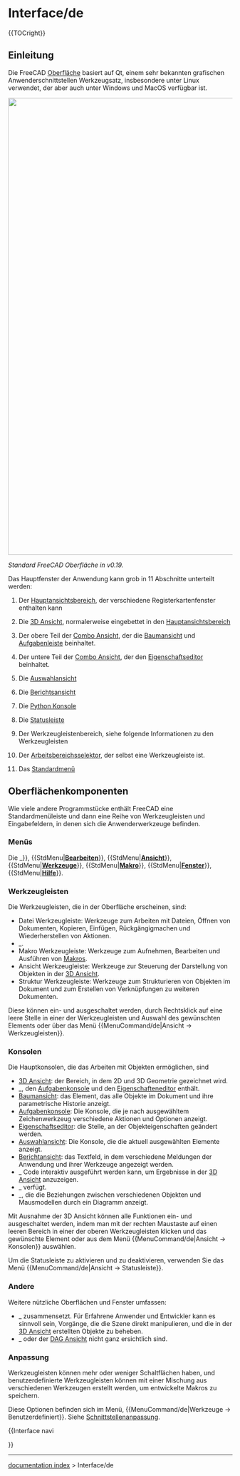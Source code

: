 # Interface/de
{{TOCright}}

## Einleitung

Die FreeCAD [Oberfläche](interface/de.md) basiert auf Qt, einem sehr bekannten grafischen Anwenderschnittstellen Werkzeugsatz, insbesondere unter Linux verwendet, der aber auch unter Windows und MacOS verfügbar ist.

<img alt="" src=images/FreeCAD_interface_base_divisions.png  style="width:1024px;">



*Standard FreeCAD Oberfläche in v0.19.*

Das Hauptfenster der Anwendung kann grob in 11 Abschnitte unterteilt werden:

1.  Der [Hauptansichtsbereich](main_view_area/de.md), der verschiedene Registerkartenfenster enthalten kann
2.  Die [3D Ansicht](3D_view/de.md), normalerweise eingebettet in den [Hauptansichtsbereich](main_view_area/de.md)
3.  Der obere Teil der [Combo Ansicht](combo_view/de.md), der die [Baumansicht](tree_view/de.md) und [Aufgabenleiste](task_panel/de.md) beinhaltet.




1.  Der untere Teil der [Combo Ansicht](combo_view/de.md), der den [Eigenschaftseditor](property_editor/de.md) beinhaltet.
2.  Die [Auswahlansicht](selection_view/de.md)
3.  Die [Berichtsansicht](report_view/de.md)
4.  Die [Python Konsole](Python_console/de.md)
5.  Die [Statusleiste](status_bar/de.md)
6.  Der Werkzeugleistenbereich, siehe folgende Informationen zu den Werkzeugleisten
7.  Der [Arbeitsbereichsselektor](Std_Workbench/de.md), der selbst eine Werkzeugleiste ist.
8.  Das [Standardmenü](Standard_Menu/de.md)

## Oberflächenkomponenten

Wie viele andere Programmstücke enthält FreeCAD eine Standardmenüleiste und dann eine Reihe von Werkzeugleisten und Eingabefeldern, in denen sich die Anwenderwerkzeuge befinden.

### Menüs

Die _}}, {{StdMenu|[**Bearbeiten**](Std_Edit_Menu/de.md)}}, {{StdMenu|[**Ansicht**](Std_View_Menu/de.md)}}, {{StdMenu|[**Werkzeuge**](Std_Tools_Menu/de.md)}}, {{StdMenu|[**Makro**](Std_Macro_Menu/de.md)}}, {{StdMenu|[**Fenster**](Std_Windows_Menu/de.md)}}, {{StdMenu|[**Hilfe**](Std_Help_Menu/de.md)}}.

### Werkzeugleisten

Die Werkzeugleisten, die in der Oberfläche erscheinen, sind:

-   Datei Werkzeugleiste: Werkzeuge zum Arbeiten mit Dateien, Öffnen von Dokumenten, Kopieren, Einfügen, Rückgängigmachen und Wiederherstellen von Aktionen.
-   _.
-   Makro Werkzeugleiste: Werkzeuge zum Aufnehmen, Bearbeiten und Ausführen von [Makros](macros/de.md).
-   Ansicht Werkzeugleiste: Werkzeuge zur Steuerung der Darstellung von Objekten in der [3D Ansicht](3D_view/de.md).
-   Struktur Werkzeugleiste: Werkzeuge zum Strukturieren von Objekten im Dokument und zum Erstellen von Verknüpfungen zu weiteren Dokumenten.

Diese können ein- und ausgeschaltet werden, durch Rechtsklick auf eine leere Stelle in einer der Werkzeugleisten und Auswahl des gewünschten Elements oder über das Menü {{MenuCommand/de|Ansicht → Werkzeugleisten}}.

### Konsolen

Die Hauptkonsolen, die das Arbeiten mit Objekten ermöglichen, sind

-   [3D Ansicht](3D_view/de.md): der Bereich, in dem 2D und 3D Geometrie gezeichnet wird.
-   _, den [Aufgabenkonsole](task_panel/de.md) und den [Eigenschafteneditor](property_editor/de.md) enthält.
-   [Baumansicht](Tree_view/de.md): das Element, das alle Objekte im Dokument und ihre parametrische Historie anzeigt.
-   [Aufgabenkonsole](Task_panel/de.md): Die Konsole, die je nach ausgewähltem Zeichenwerkzeug verschiedene Aktionen und Optionen anzeigt.
-   [Eigenschaftseditor](Property_editor/de.md): die Stelle, an der Objekteigenschaften geändert werden.
-   [Auswahlansicht](Selection_view/de.md): Die Konsole, die die aktuell ausgewählten Elemente anzeigt.
-   [Berichtansicht](Report_view/de.md): das Textfeld, in dem verschiedene Meldungen der Anwendung und ihrer Werkzeuge angezeigt werden.
-   _ Code interaktiv ausgeführt werden kann, um Ergebnisse in der [3D Ansicht](3D_view/de.md) anzuzeigen.
-   _ verfügt.
-   _, die die Beziehungen zwischen verschiedenen Objekten und Mausmodellen durch ein Diagramm anzeigt.

Mit Ausnahme der 3D Ansicht können alle Funktionen ein- und ausgeschaltet werden, indem man mit der rechten Maustaste auf einen leeren Bereich in einer der oberen Werkzeugleisten klicken und das gewünschte Element oder aus dem Menü {{MenuCommand/de|Ansicht → Konsolen}} auswählen.

Um die Statusleiste zu aktivieren und zu deaktivieren, verwenden Sie das Menü {{MenuCommand/de|Ansicht → Statusleiste}}.

### Andere


<div class="mw-translate-fuzzy">

Weitere nützliche Oberflächen und Fenster umfassen:

-   _ zusammensetzt. Für Erfahrene Anwender und Entwickler kann es sinnvoll sein, Vorgänge, die die Szene direkt manipulieren, und die in der [3D Ansicht](3D_view/de.md) erstellten Objekte zu beheben.
-   _ oder der [DAG Ansicht](DAG_view/de.md) nicht ganz ersichtlich sind.


</div>

### Anpassung

Werkzeugleisten können mehr oder weniger Schaltflächen haben, und benutzerdefinierte Werkzeugleisten können mit einer Mischung aus verschiedenen Werkzeugen erstellt werden, um entwickelte Makros zu speichern.

Diese Optionen befinden sich im Menü, {{MenuCommand/de|Werkzeuge → Benutzerdefiniert}}. Siehe [Schnittstellenanpassung](Interface_Customization/de.md).


{{Interface navi

}}

---
[documentation index](../README.md) > Interface/de
